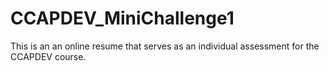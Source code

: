# CCAPDEV_MiniChallenge1
This is an an online resume that serves as an individual assessment for the CCAPDEV course.
